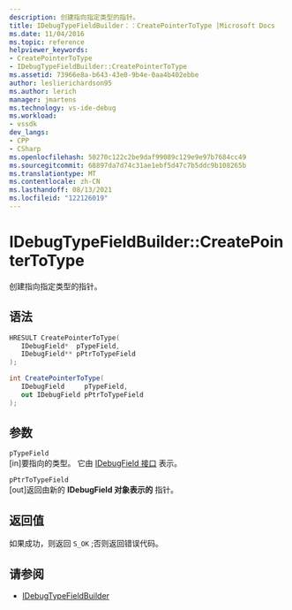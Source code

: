 ```yaml
---
description: 创建指向指定类型的指针。
title: IDebugTypeFieldBuilder：：CreatePointerToType |Microsoft Docs
ms.date: 11/04/2016
ms.topic: reference
helpviewer_keywords:
- CreatePointerToType
- IDebugTypeFieldBuilder::CreatePointerToType
ms.assetid: 73966e8a-b643-43e0-9b4e-0aa4b402ebbe
author: leslierichardson95
ms.author: lerich
manager: jmartens
ms.technology: vs-ide-debug
ms.workload:
- vssdk
dev_langs:
- CPP
- CSharp
ms.openlocfilehash: 50270c122c2be9daf99089c129e9e97b7684cc49
ms.sourcegitcommit: 68897da7d74c31ae1ebf5d47c7b5ddc9b108265b
ms.translationtype: MT
ms.contentlocale: zh-CN
ms.lasthandoff: 08/13/2021
ms.locfileid: "122126019"
---
```

# <a name="idebugtypefieldbuildercreatepointertotype"></a>IDebugTypeFieldBuilder::CreatePointerToType
创建指向指定类型的指针。

## <a name="syntax"></a>语法

```cpp
HRESULT CreatePointerToType(
   IDebugField*  pTypeField,
   IDebugField** pPtrToTypeField
);
```

```csharp
int CreatePointerToType(
   IDebugField     pTypeField,
   out IDebugField pPtrToTypeField
);
```

## <a name="parameters"></a>参数
`pTypeField`\
[in]要指向的类型。 它由 [IDebugField 接口](../../../extensibility/debugger/reference/idebugfield.md) 表示。

`pPtrToTypeField`\
[out]返回由新的 **IDebugField 对象表示的** 指针。

## <a name="return-value"></a>返回值
 如果成功，则返回 `S_OK` ;否则返回错误代码。

## <a name="see-also"></a>请参阅
- [IDebugTypeFieldBuilder](../../../extensibility/debugger/reference/idebugtypefieldbuilder.md)
